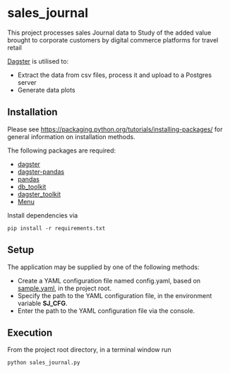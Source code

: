 # sales_journal

This project processes sales Journal data to Study of the added value brought to corporate customers by digital commerce platforms for travel retail 

[Dagster](https://dagster.readthedocs.io/) is utilised to:

* Extract the data from csv files, process it and upload to a Postgres server
* Generate data plots

## Installation
Please see https://packaging.python.org/tutorials/installing-packages/ for general information on installation methods.

The following packages are required:
* [dagster](https://github.com/dagster-io/dagster)
* [dagster-pandas](https://pypi.org/project/dagster-pandas/)
* [pandas](https://pandas.pydata.org/)
* [db_toolkit](https://github.com/ib-da-ncirl/db_toolkit)
* [dagster_toolkit](https://github.com/ib-da-ncirl/db_toolkit)
* [Menu](https://pypi.org/project/Menu/)

Install dependencies via

    pip install -r requirements.txt

## Setup

The application may be supplied by one of the following methods:
* Create a YAML configuration file named config.yaml, based on [sample.yaml](doc/sample.yaml), in the project root.
* Specify the path to the YAML configuration file, in the environment variable **SJ_CFG**.
* Enter the path to the YAML configuration file via the console.

## Execution

From the project root directory, in a terminal window run 

    python sales_journal.py